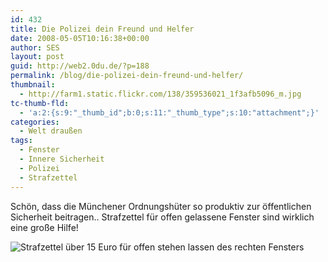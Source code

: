 ```yaml
---
id: 432
title: Die Polizei dein Freund und Helfer
date: 2008-05-05T10:16:38+00:00
author: SES
layout: post
guid: http://web2.0du.de/?p=188
permalink: /blog/die-polizei-dein-freund-und-helfer/
thumbnail:
  - http://farm1.static.flickr.com/138/359536021_1f3afb5096_m.jpg
tc-thumb-fld:
  - 'a:2:{s:9:"_thumb_id";b:0;s:11:"_thumb_type";s:10:"attachment";}'
categories:
  - Welt draußen
tags:
  - Fenster
  - Innere Sicherheit
  - Polizei
  - Strafzettel
---
```

Schön, dass die Münchener Ordnungshüter so produktiv zur öffentlichen Sicherheit beitragen.. Strafzettel für offen gelassene Fenster sind wirklich eine große Hilfe!

<img loading="lazy" src="http://www.rocket-turtle.de/images/uploads/sonstiges/strafzettel.jpg" alt="Strafzettel über 15 Euro für offen stehen lassen des rechten Fensters"   />
